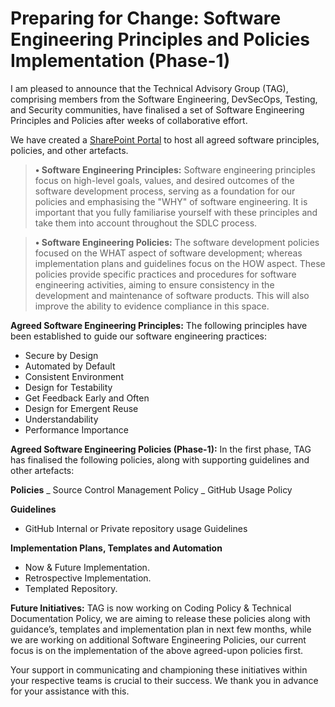 # <h1> Preparing for Change: Software Engineering Principles and Policies Implementation (Phase-1)

I am pleased to announce that the Technical Advisory Group (TAG), comprising members from the Software Engineering, DevSecOps, Testing, and Security communities, have finalised a set of Software Engineering Principles and Policies after weeks of collaborative effort. 

We have created a [SharePoint Portal](https://officenationalstatistics.sharepoint.com/:u:/r/sites/ONS_DDaT_Communities/SitePages/SE%20-%20Principles,%20Policies,%20Guidelines%20%26%20more.aspx?csf=1&web=1&share=EQI8qpmdcZ1MvVA__6yKAtgBkWCMhU-pty-SBeAs1KVAEQ&e=Pfll6j) to host all agreed software principles, policies, and other artefacts.

> __•	Software Engineering Principles:__ Software engineering principles focus on high-level goals, values, and desired outcomes of the software development process, serving as a foundation for our policies and emphasising the "WHY" of software engineering. It is important that you fully familiarise yourself with these principles and take them into account throughout the SDLC process.

> __•	Software Engineering Policies:__ The software development policies focused on the WHAT aspect of software development; whereas implementation plans and guidelines focus on the HOW aspect. These policies provide specific practices and procedures for software engineering activities, aiming to ensure consistency in the development and maintenance of software products.  This will also improve the ability to evidence compliance in this space. 

__Agreed Software Engineering Principles:__ The following principles have been established to guide our software engineering practices:
- Secure by Design
- Automated by Default
- Consistent Environment
- Design for Testability
- Get Feedback Early and Often
- Design for Emergent Reuse
- Understandability
- Performance Importance

__Agreed Software Engineering Policies (Phase-1):__ In the first phase, TAG has finalised the following policies, along with supporting guidelines and other artefacts:

__Policies__
_	Source Control Management Policy
_	GitHub Usage Policy

__Guidelines__
- GitHub Internal or Private repository usage Guidelines

__Implementation Plans, Templates and Automation__
-	Now & Future Implementation.
-	Retrospective Implementation.
-	Templated Repository.

__Future Initiatives:__ TAG is now working on Coding Policy & Technical Documentation Policy, we are aiming to release these policies along with guidance’s, templates and implementation plan in next few months, while we are working on additional Software Engineering Policies, our current focus is on the implementation of the above agreed-upon policies first.

Your support in communicating and championing these initiatives within your respective teams is crucial to their success. We thank you in advance for your assistance with this. 
